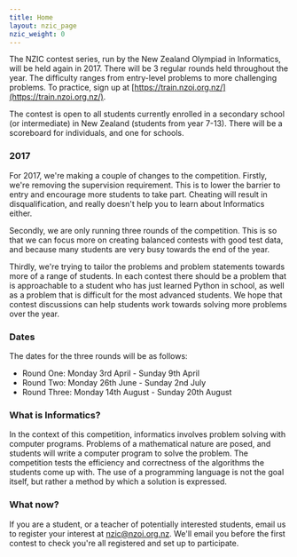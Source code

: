 ```yaml
---
title: Home
layout: nzic_page
nzic_weight: 0
---
```


The NZIC contest series, run by the New Zealand Olympiad in Informatics, will be held again in 2017. There will be 3 regular rounds held throughout the year. The difficulty ranges from entry-level problems to more challenging problems. To practice, sign up at [https://train.nzoi.org.nz/](https://train.nzoi.org.nz/).

The contest is open to all students currently enrolled in a secondary school (or intermediate) in New Zealand (students from year 7-13). There will be a scoreboard for individuals, and one for schools.

### 2017

For 2017, we're making a couple of changes to the competition. Firstly, we're removing the supervision requirement. This is to lower the barrier to entry and encourage more students to take part. Cheating will result in disqualification, and really doesn't help you to learn about Informatics either.

Secondly, we are only running three rounds of the competition. This is so that we can focus more on creating balanced contests with good test data, and because many students are very busy towards the end of the year.

Thirdly, we're trying to tailor the problems and problem statements towards more of a range of students. In each contest there should be a problem that is approachable to a student who has just learned Python in school, as well as a problem that is difficult for the most advanced students. We hope that contest discussions can help students work towards solving more problems over the year.

### Dates

The dates for the three rounds will be as follows:

* Round One: Monday 3rd April - Sunday 9th April
* Round Two: Monday 26th June - Sunday 2nd July
* Round Three: Monday 14th August - Sunday 20th August

### What is Informatics?

In the context of this competition, informatics involves problem solving with computer programs. Problems of a mathematical nature are posed, and students will write a computer program to solve the problem. The competition tests the efficiency and correctness of the algorithms the students come up with. The use of a programming language is not the goal itself, but rather a method by which a solution is expressed.

### What now?

If you are a student, or a teacher of potentially interested students, email us to register your interest at <nzic@nzoi.org.nz>. We'll email you before the first contest to check you're all registered and set up to participate.
